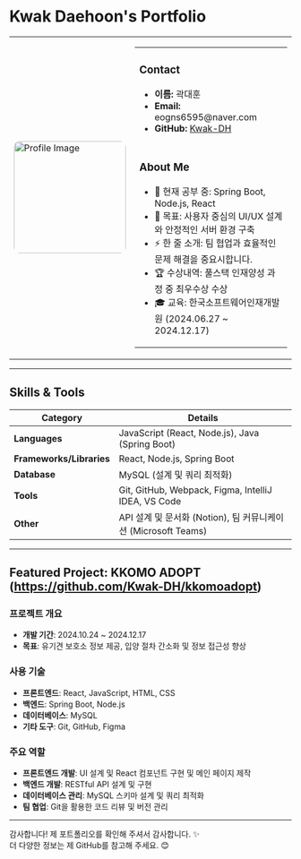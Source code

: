 # Kwak Daehoon's Portfolio

<table>
  <tr>
    <td>
      <img src="https://i.imgur.com/rMUVpTN.jpeg" alt="Profile Image" width="200" style="border-radius: 10px;">
    </td>
    <td>
      <table>
        <tr>
          <td>
            <h3>Contact</h3>
            <ul>
              <li><b>이름:</b> 곽대훈</li>
              <li><b>Email:</b> eogns6595@naver.com</li>
              <li><b>GitHub:</b> <a href="https://github.com/Kwak-DH">Kwak-DH</a></li>
            </ul>
          </td>
        </tr>
        <tr>
          <td>
            <h3>About Me</h3>
            <ul>
              <li>🌱 현재 공부 중: Spring Boot, Node.js, React</li>
              <li>🎯 목표: 사용자 중심의 UI/UX 설계와 안정적인 서버 환경 구축</li>
              <li>⚡ 한 줄 소개: 팀 협업과 효율적인 문제 해결을 중요시합니다.</li>
              <li>🏆 수상내역: 풀스택 인재양성 과정 중 최우수상 수상</li>
              <li>🎓 교육: 한국소프트웨어인재개발원 (2024.06.27 ~ 2024.12.17)</li>
            </ul>
          </td>
        </tr>
      </table>
    </td>
  </tr>
</table>

---

## Skills & Tools

| **Category**         | **Details**                                                                 |
|-----------------------|-----------------------------------------------------------------------------|
| **Languages**         | JavaScript (React, Node.js), Java (Spring Boot)                            |
| **Frameworks/Libraries** | React, Node.js, Spring Boot                                              |
| **Database**          | MySQL (설계 및 쿼리 최적화)                                                |
| **Tools**             | Git, GitHub, Webpack, Figma, IntelliJ IDEA, VS Code                       |
| **Other**             | API 설계 및 문서화 (Notion), 팀 커뮤니케이션 (Microsoft Teams)              |

---

## Featured Project: KKOMO ADOPT (https://github.com/Kwak-DH/kkomoadopt)
### 프로젝트 개요
- **개발 기간**: 2024.10.24 ~ 2024.12.17
- **목표**: 유기견 보호소 정보 제공, 입양 절차 간소화 및 정보 접근성 향상

### **사용 기술**
- **프론트엔드**: React, JavaScript, HTML, CSS
- **백엔드**: Spring Boot, Node.js
- **데이터베이스**: MySQL
- **기타 도구**: Git, GitHub, Figma

### **주요 역할**
- **프론트엔드 개발**: UI 설계 및 React 컴포넌트 구현 및 메인 페이지 제작
- **백엔드 개발**: RESTful API 설계 및 구현
- **데이터베이스 관리**: MySQL 스키마 설계 및 쿼리 최적화
- **팀 협업**: Git을 활용한 코드 리뷰 및 버전 관리

---

감사합니다! 제 포트폴리오를 확인해 주셔서 감사합니다. ✨  
더 다양한 정보는 제 GitHub를 참고해 주세요. 😊
